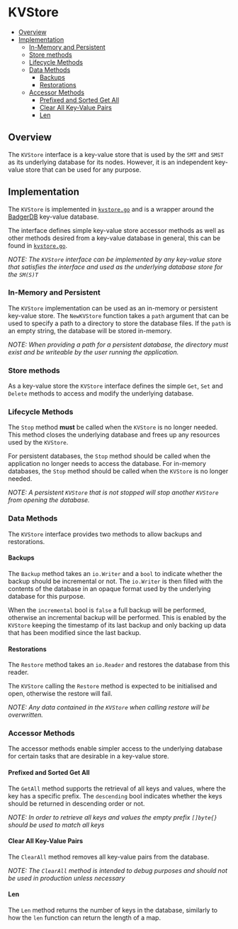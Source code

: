 # KVStore <!-- omit in toc -->

- [Overview](#overview)
- [Implementation](#implementation)
  - [In-Memory and Persistent](#in-memory-and-persistent)
  - [Store methods](#store-methods)
  - [Lifecycle Methods](#lifecycle-methods)
  - [Data Methods](#data-methods)
    - [Backups](#backups)
    - [Restorations](#restorations)
  - [Accessor Methods](#accessor-methods)
    - [Prefixed and Sorted Get All](#prefixed-and-sorted-get-all)
    - [Clear All Key-Value Pairs](#clear-all-key-value-pairs)
    - [Len](#len)

## Overview

The `KVStore` interface is a key-value store that is used by the `SMT` and `SMST` as its underlying database for its nodes. However, it is an independent key-value store that can be used for any purpose.

## Implementation

The `KVStore` is implemented in [`kvstore.go`](./kvstore.go) and is a wrapper around the [BadgerDB](https://github.com/dgraph-io/badger) key-value database.

The interface defines simple key-value store accessor methods as well as other methods desired from a key-value database in general, this can be found in [`kvstore.go`](./kvstore.go).

_NOTE: The `KVStore` interface can be implemented by any key-value store that satisfies the interface and used as the underlying database store for the `SM(S)T`_

### In-Memory and Persistent

The `KVStore` implementation can be used as an in-memory or persistent key-value store. The `NewKVStore` function takes a `path` argument that can be used to specify a path to a directory to store the database files. If the `path` is an empty string, the database will be stored in-memory.

_NOTE: When providing a path for a persistent database, the directory must exist and be writeable by the user running the application._

### Store methods

As a key-value store the `KVStore` interface defines the simple `Get`, `Set` and `Delete` methods to access and modify the underlying database.

### Lifecycle Methods

The `Stop` method **must** be called when the `KVStore` is no longer needed. This method closes the underlying database and frees up any resources used by the `KVStore`.

For persistent databases, the `Stop` method should be called when the application no longer needs to access the database. For in-memory databases, the `Stop` method should be called when the `KVStore` is no longer needed.

_NOTE: A persistent `KVStore` that is not stopped will stop another `KVStore` from opening the database._

### Data Methods

The `KVStore` interface provides two methods to allow backups and restorations.

#### Backups

The `Backup` method takes an `io.Writer` and a `bool` to indicate whether the backup should be incremental or not. The `io.Writer` is then filled with the contents of the database in an opaque format used by the underlying database for this purpose.

When the `incremental` bool is `false` a full backup will be performed, otherwise an incremental backup will be performed. This is enabled by the `KVStore` keeping the timestamp of its last backup and only backing up data that has been modified since the last backup.

#### Restorations

The `Restore` method takes an `io.Reader` and restores the database from this reader.

The `KVStore` calling the `Restore` method is expected to be initialised and open, otherwise the restore will fail.

_NOTE: Any data contained in the `KVStore` when calling restore will be overwritten._

### Accessor Methods

The accessor methods enable simpler access to the underlying database for certain tasks that are desirable in a key-value store.

#### Prefixed and Sorted Get All

The `GetAll` method supports the retrieval of all keys and values, where the key has a specific prefix. The `descending` bool indicates whether the keys should be returned in descending order or not.

_NOTE: In order to retrieve all keys and values the empty prefix `[]byte{}` should be used to match all keys_

#### Clear All Key-Value Pairs

The `ClearAll` method removes all key-value pairs from the database.

_NOTE: The `ClearAll` method is intended to debug purposes and should not be used in production unless necessary_

#### Len

The `Len` method returns the number of keys in the database, similarly to how the `len` function can return the length of a map.

